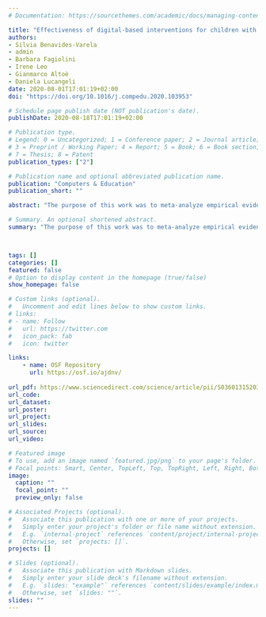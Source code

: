 ```yaml
---
# Documentation: https://sourcethemes.com/academic/docs/managing-content/

title: "Effectiveness of digital-based interventions for children with mathematical learning difficulties: A meta-analysis"
authors:
- Silvia Benavides-Varela
- admin
- Barbara Fagiolini
- Irene Leo
- Gianmarco Altoè
- Daniela Lucangeli
date: 2020-08-01T17:01:19+02:00
doi: "https://doi.org/10.1016/j.compedu.2020.103953"

# Schedule page publish date (NOT publication's date).
publishDate: 2020-08-18T17:01:19+02:00

# Publication type.
# Legend: 0 = Uncategorized; 1 = Conference paper; 2 = Journal article;
# 3 = Preprint / Working Paper; 4 = Report; 5 = Book; 6 = Book section;
# 7 = Thesis; 8 = Patent
publication_types: ["2"]

# Publication name and optional abbreviated publication name.
publication: "Computers & Education"
publication_short: ""

abstract: "The purpose of this work was to meta-analyze empirical evidence about the effectiveness of digital-based interventions for students with mathematical learning difficulties. Furthermore, we investigated whether the school level of the participants and the software instructional approach were decisive modulated factors. A systematic search of randomized controlled studies published between 2003 and 2019 was conducted. A total of 15 studies with 1073 participants met the study selection criterion. A random effects meta-analysis indicated that digital-based interventions generally improved mathematical performance (mean ES = 0.55), though there was a significant heterogeneity across studies. There was no evidence that videogames offer additional advantages with respect to digital-based drilling and tutoring approaches. Moreover, effect size was not moderated when interventions were delivered in primary school or in preschool."

# Summary. An optional shortened abstract.
summary: "The purpose of this work was to meta-analyze empirical evidence about the effectiveness of digital-based interventions for students with mathematical learning difficulties."



tags: []
categories: []
featured: false
# Option to display content in the homepage (true/false)
show_homepage: false

# Custom links (optional).
#   Uncomment and edit lines below to show custom links.
# links:
# - name: Follow
#   url: https://twitter.com
#   icon_pack: fab
#   icon: twitter

links:
    - name: OSF Repository
      url: https://osf.io/ajdnv/
      
url_pdf: https://www.sciencedirect.com/science/article/pii/S0360131520301512/pdfft?md5=11aa98c52cad94e18ac429fb303cf440&pid=1-s2.0-S0360131520301512-main.pdf
url_code:
url_dataset:
url_poster:
url_project:
url_slides:
url_source:
url_video:

# Featured image
# To use, add an image named `featured.jpg/png` to your page's folder. 
# Focal points: Smart, Center, TopLeft, Top, TopRight, Left, Right, BottomLeft, Bottom, BottomRight.
image:
  caption: ""
  focal_point: ""
  preview_only: false

# Associated Projects (optional).
#   Associate this publication with one or more of your projects.
#   Simply enter your project's folder or file name without extension.
#   E.g. `internal-project` references `content/project/internal-project/index.md`.
#   Otherwise, set `projects: []`.
projects: []

# Slides (optional).
#   Associate this publication with Markdown slides.
#   Simply enter your slide deck's filename without extension.
#   E.g. `slides: "example"` references `content/slides/example/index.md`.
#   Otherwise, set `slides: ""`.
slides: ""
---
```

